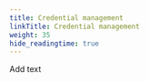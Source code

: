 ```yaml
---
title: Credential management
linkTitle: Credential management
weight: 35
hide_readingtime: true
---
```


Add text